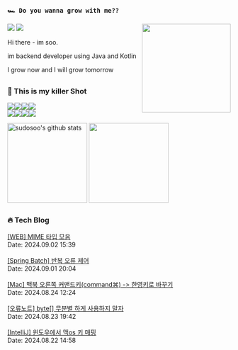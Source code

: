 ### `🏎️ Do you wanna grow with me??` 
<img src="https://ifh.cc/g/gSW4Dx.png" width="200" height="200"  align='right'/>
<a href="https://soobysu.tistory.com/"><img src="https://img.shields.io/badge/Tech%20Blog-11B48A?style=flat-square&logo=Blogger&logoColor=white&link=https://soobysu.tistory.com/"/></a>

<a href="https://www.notion.so/sudosoo/a7bae94c1caf4239bb49d45f434ab271">
<img src="https://img.shields.io/badge/Notion-000000?style=flat-square&logo=notion&logoColor=white&link=https://www.notion.so/sudosoo/a7bae94c1caf4239bb49d45f434ab271"/></a>

Hi there - im soo. 

im backend developer using Java and Kotlin

I grow now and I will grow tomorrow
##
### 🎲 This is my killer Shot
<img src="https://img.shields.io/badge/Java-007396?style=flat&logo=OpenJDK&logoColor=white"/><img src="https://img.shields.io/badge/kotlin-7F52FF?style=flat&logo=kotlin&logoColor=white"/><img src="https://img.shields.io/badge/apache%20kafka-231F20?style=flat&logo=apachekafka&logoColor=white"/><img src="https://img.shields.io/badge/elastic%20stack-005571?style=flat&logo=elasticstack&logoColor=white"/>
<br/>
<img src="https://img.shields.io/badge/docker-2496ED?style=flat&logo=docker&logoColor=white"/><img src="https://img.shields.io/badge/redis-DC382D?style=flat&logo=redis&logoColor=white"/><img src="https://img.shields.io/badge/jenkins-000000?style=flat&logo=jenkins&logoColor=white"/><img src="https://img.shields.io/badge/postgreSQL-4169E1?style=flat&logo=postgresql&logoColor=white"/>

<a href="https://github.com/sudosoo"><img align="center" style="height:180px" src="https://github-readme-stats.vercel.app/api?username=sudosoo&rank_icon=github&show_icons=true&include_all_commits=true&hide_border=true&icon_color=ffffff&bg_color=00000000&text_bold=true&title_color=ffffff" alt="sudosoo's github stats" /></a>
<a href="https://github.com/sudosoo"><img align="center" style="height:180px" src="https://github-readme-stats.vercel.app/api/top-langs/?username=sudosoo&layout=compact&hide_border=true&title_color=ffffff&bg_color=00000000" /></a> 
##













































































































































































































































































### 🔥 Tech Blog
<a href="https://soobysu.tistory.com/177">[WEB] MIME 타입 모음</a></br>Date: 2024.09.02 15:39</br></br><a href="https://soobysu.tistory.com/176">[Spring Batch] 반복  오류 제어</a></br>Date: 2024.09.01 20:04</br></br><a href="https://soobysu.tistory.com/175">[Mac] 맥북 오른쪽 커맨드키(command⌘) -&gt; 한영키로 바꾸기</a></br>Date: 2024.08.24 12:24</br></br><a href="https://soobysu.tistory.com/174">[오류노트] byte[] 무분별 하게 사용하지 말자</a></br>Date: 2024.08.23 19:42</br></br><a href="https://soobysu.tistory.com/173">[IntelliJ] 윈도우에서 맥os 키 매핑</a></br>Date: 2024.08.22 14:58</br></br>
